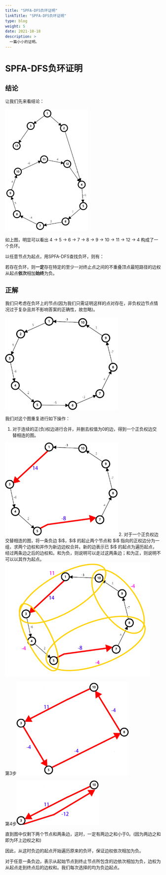```yaml
---
title: "SPFA-DFS负环证明"
linkTitle: "SPFA-DFS负环证明"
type: blog
weight: 5
date: 2021-10-18
description: >
  一篇小小的证明。
---
```


# SPFA-DFS负环证明



## 结论

让我们先来看结论：

<img src="graph.png" alt="spfa" style="zoom:60%;" />

如上图，明显可以看出 4 -> 5 -> 6 -> 7 -> 8 -> 9 -> 10 -> 11 -> 12 -> 4 构成了一个负环。

以任意节点为起点，用SPFA-DFS查找负环，则有：

​	若存在负环，则**一定**存在特定的至少一对终止点之间的不重叠顶点最短路径的边权从起点**依次**相加**始终**为负。

## 正解

我们只考虑在负环上的节点(因为我们只需证明这样的点对存在，非负权边节点情况过于复杂且并不影响答案的正确性，故忽略)。

<img src="%E8%B4%9F%E7%8E%AF.png" alt="fuhuan" style="zoom:67%;" />

我们对这个图重复进行如下操作：

1. 对于连续的正(负)权边进行合并，并删去权值为0的边，得到一个正负权边交替相连的图。
<img src="1.png" alt="dsf" style="zoom:67%;" />
2. 对于一个正负权边交替相连的图，将一条负边 $i$​，$i$​ 的起止两个节点和 $i$​ 指向的正权边分为一组，求两个边权和并作为新边边权合并。新的边表示已 $i$​ 的起点为遍历起点，经过两条边之后的边权和。和为负，则说明可以走过这两条边；和为正，则说明不可以以其作为起点。
<img src="2.png" style="zoom:67%;" />



第3步<img src="3.png" alt="dfadf" style="zoom:67%;" />



第4步<img src="4.png" alt="adf" style="zoom:67%;" />

直到图中仅剩下两个节点和两条边，这时，一定有两边之和小于0。(因为两边之和即为环上边权之和)

因此，从这时负边的起点开始遍历原来的负环，保证边权依次相加为负。

对于任意一条负边，表示从起始节点到终止节点所包含的边依次相加为负，边权为从起点走到终点后的边权和。我们每次选择的均为负边起点。
